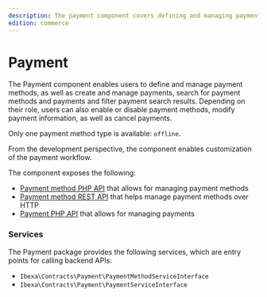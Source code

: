 ```yaml
---
description: The payment component covers defining and managing payment methods as well as managing payments and their lifecycle.
edition: commerce
---
```


# Payment

The Payment component enables users to define and manage payment methods, as well as create and manage payments, search for payment methods and payments and filter payment search results. 
Depending on their role, users can also enable or disable payment methods, modify payment information, as well as cancel payments.

Only one payment method type is available: `offline`.

From the development perspective, the component enables customization of the payment workflow. 

The component exposes the following:

- [Payment method PHP API](payment_method_api.md) that allows for managing payment methods
- [Payment method REST API](../../api/rest_api/rest_api_reference/rest_api_reference.html#payment-methods) that helps manage payment methods over HTTP
- [Payment PHP API](payment_api.md) that allows for managing payments


### Services

The Payment package provides the following services, which are entry points for calling backend APIs:

- `Ibexa\Contracts\Payment\PaymentMethodServiceInterface`
- `Ibexa\Contracts\Payment\PaymentServiceInterface`
